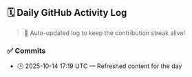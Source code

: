 ## 🗓️ Daily GitHub Activity Log

> 🤖 Auto-updated log to keep the contribution streak alive!

### ✅ Commits

- 🕒 2025-10-14 17:19 UTC — Refreshed content for the day

